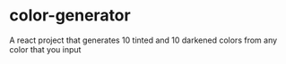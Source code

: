 # color-generator
A react project that generates 10 tinted and 10 darkened colors from any color that you input
